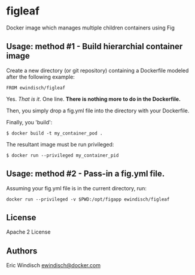 figleaf
=======

Docker image which manages multiple children containers using Fig

Usage: method #1 - Build hierarchial container image
----------------------------------------------------

Create a new directory (or git repository) containing a Dockerfile
modeled after the following example:

```FROM ewindisch/figleaf```

Yes. *That is it*. One line. **There is nothing more to do in the Dockerfile.**

Then, you simply drop a fig.yml file into the directory with your Dockerfile.

Finally, you 'build':

```$ docker build -t my_container_pod .```

The resultant image must be run privileged:

```$ docker run --privileged my_container_pid```


Usage: method #2 - Pass-in a fig.yml file.
------------------------------------------

Assuming your fig.yml file is in the current directory, run:
```
docker run --privileged -v $PWD:/opt/figapp ewindisch/figleaf
```

License
-------
Apache 2 License

Authors
-------
Eric Windisch <ewindisch@docker.com>
